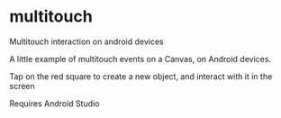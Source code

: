 # multitouch
Multitouch interaction on android devices

A little example of multitouch events on a Canvas, on Android devices. 

Tap on the red square to create a new object, and interact with it in the screen

Requires Android Studio
